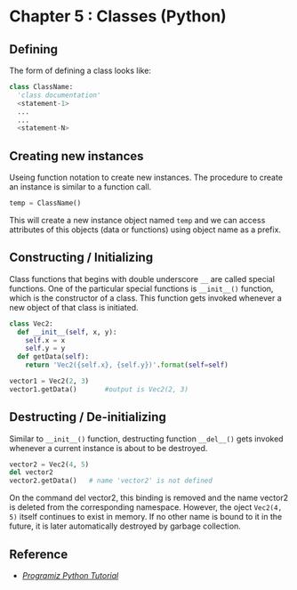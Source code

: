# Chapter 5 : Classes (Python)

## Defining
The form of defining a class looks like:
```python
class ClassName:
  'class documentation'
  <statement-1>
  ...
  ...
  <statement-N>
```

## Creating new instances
Useing function notation to create new instances. The procedure to create an instance is similar to a function call.
```python
temp = ClassName()
```
This will create a new instance object named `temp` and we can access attributes of this objects (data or functions) using object name as a prefix.

## Constructing / Initializing
Class functions that begins with double underscore `__` are called special functions. One of the particular special functions is `__init__()` function, which is the constructor of a class. This function gets invoked whenever a new object of that class is initiated.

```python
class Vec2:
  def __init__(self, x, y): 
    self.x = x 
    self.y = y
  def getData(self):
  	return 'Vec2({self.x}, {self.y})'.format(self=self)

vector1 = Vec2(2, 3)
vector1.getData()		#output is Vec2(2, 3)
```

## Destructing / De-initializing
Similar to `__init__()` function, destructing function `__del__()` gets invoked whenever a current instance is about to be destroyed. 
```python
vector2 = Vec2(4, 5)
del vector2
vector2.getData()	# name 'vector2' is not defined
```
On the command del vector2, this binding is removed and the name vector2 is deleted from the corresponding namespace. However, the oject `Vec2(4, 5)` itself continues to exist in memory. If no other name is bound to it in the future, it is later automatically destroyed by garbage collection.

## Reference
- [_Programiz Python Tutorial_](https://www.programiz.com/python-programming/class)